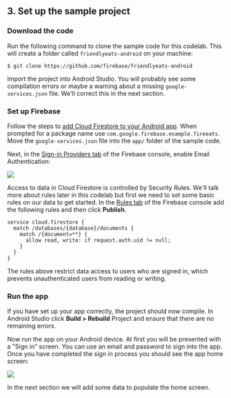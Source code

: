 ## 3. Set up the sample project
### Download the code

Run the following command to clone the sample code for this codelab. This will create a folder called `friendlyeats-android` on your machine:

```
$ git clone https://github.com/firebase/friendlyeats-android
```

Import the project into Android Studio. You will probably see some compilation errors or maybe a warning about a missing `google-services.json` file. We'll correct this in the next section.

### Set up Firebase

Follow the steps to [add Cloud Firestore to your Android app](https://firebase.google.com/docs/firestore/quickstart). When prompted for a package name use `com.google.firebase.example.fireeats`. Move the `google-services.json` file into the `app/` folder of the sample code.

Next, in the [Sign-in Providers tab](https://console.firebase.google.com/project/_/authentication/providers) of the Firebase console, enable Email Authentication:

![](https://codelabs.developers.google.com/codelabs/firestore-android/img/2e060b37baf8d29f.png)

Access to data in Cloud Firestore is controlled by Security Rules. We'll talk more about rules later in this codelab but first we need to set some basic rules on our data to get started. In the [Rules tab](https://console.firebase.google.com/project/_/database/firestore/rules) of the Firebase console add the following rules and then click **Publish**.

```
service cloud.firestore {
  match /databases/{database}/documents {
    match /{document=**} {
      allow read, write: if request.auth.uid != null;
    }
  }
}
```

The rules above restrict data access to users who are signed in, which prevents unauthenticated users from reading or writing.

### Run the app

If you have set up your app correctly, the project should now compile. In Android Studio click **Build > Rebuild** Project and ensure that there are no remaining errors.

Now run the app on your Android device. At first you will be presented with a "Sign in" screen. You can use an email and password to sign into the app. Once you have completed the sign in process you should see the app home screen:

![](https://codelabs.developers.google.com/codelabs/firestore-android/img/de06424023ffb4b9.png)

In the next section we will add some data to populate the home screen.
